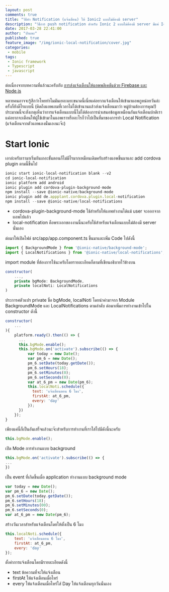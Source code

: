 ```yaml
---
layout: post
comments: true
title: "วิธีทำ Notification (แจ้งเตือน) ให้ Ionic2 แบบไม่ต้องมี server"
description: "วิธีการ push notification สำหรับ Ionic 2 แบบไม่ต้องมี server มีแค่ Ionic 2 ก็พอแล้วนะจ๊ะ ต่อเนื่องจากบทความที่แล้วนะครับกับการส่งแจ้งเตือนให้แอพพลิเคชันด้วย Firebase และ Node.js หลายคนอาจจะรู้สึกว่าโหยทำไมมันเยอะแยะขนาดนี้เนี่ยแค่อยากแจ้งเตือนให้เข้ามาแอพกูหน่อยวันล่ะครั้งก็ยังดีไรแบบนี้ (คิดถึงแอพเกมที่เวลาไม่ได้เข้านานแล้วส่งแจ้งเตือนมาว่า หมู่บ้านต้องการคุณ! ประมาณนี้จะสังเกตุเห็นว่าการแจ้งเตือนแบบนี้ไม่ได้ต้องการนำเสนอข้อมูลเหมือนกันแจ้งเตือนปกติเราแค่อยากจะเตือนให้ผู้ใช้เข้ามาในแอพเราหรืออะไรก็ว่าไปเป็นที่มาของการทำ Local Notification (แจ้งเตือนจากตัวแอพเองนั่นเองนะจ๊ะ)"
date: 2017-03-28 22:41:00
author: "ป๋าแพะ"
published: true
feature_image: "/img/ionic-local-notification/cover.jpg"
categories:
 - mobile
tags: 
 - Ionic framework
 - Typescript
 - javascript
---
```

ต่อเนื่องจากบทความที่แล้วนะครับกับ <a href="{{ site.baseurl}}{% post_url 2017-03-28-ionic2-notification %}">การส่งแจ้งเตือนให้แอพพลิเคชันด้วย Firebase และ Node.js </a> 


หลายคนอาจจะรู้สึกว่าโหยทำไมมันเยอะแยะขนาดนี้เนี่ยแค่อยากแจ้งเตือนให้เข้ามาแอพกูหน่อยวันล่ะครั้งก็ยังดีไรแบบนี้ (คิดถึงแอพเกมที่เวลาไม่ได้เข้านานแล้วส่งแจ้งเตือนมาว่า หมู่บ้านต้องการคุณ!) ประมาณนี้จะสังเกตุเห็นว่าการแจ้งเตือนแบบนี้ไม่ได้ต้องการนำเสนอข้อมูลเหมือนกันแจ้งเตือนปกติเราแค่อยากจะเตือนให้ผู้ใช้เข้ามาในแอพเราหรืออะไรก็ว่าไปเป็นที่มาของการทำ Local Notification (แจ้งเตือนจากตัวแอพเองนั่นเองนะจ๊ะ)
<!--more-->

# Start Ionic

เอาล่ะครับเรามาเริ่มกันเถอะขั้นตอนก็ไม่มีไรมากเหมือนเดิมครับสร้างแอพขึ้นมาและ add cordova plugin ตามนี้ขึ้นไป
```js
ionic start ionic-local-notification blank --v2
cd ionic-local-notification
ionic platform add android
ionic plugin add cordova-plugin-background-mode
npm install --save @ionic-native/background-mode
ionic plugin add de.appplant.cordova.plugin.local-notification
npm install --save @ionic-native/local-notifications
```

<ul>
<li>cordova-plugin-background-mode ใช้สำหรับให้แอพทำงานได้แม้ user จะออกจากแอพไปแล้ว</li>
<li>local-notification คือพระเอกของงานนี้นะครับใช้สำหรับแจ้งเตือนแบบไม่ต้องมี server นั่นเอง</li>
</ul>
ต่อมาให้เปิดไฟล์ src/app/app.component.ts ขึ้นมาและเพิ่ม Code ไปดังนี้

```js
import { BackgroundMode } from '@ionic-native/background-mode';
import { LocalNotifications } from '@ionic-native/local-notifications';
```

import module ที่ต้องการใช้นะครับโดยรายละเอียดก็ตามที่เขียนอธิบายไว้ข้างบน

```js
constructor(
    ..., 
    private bgMode: BackgroundMode,
    private localNoti: LocalNotifications
) 
```

ประการศตัวแปร private ชื่อ bgMode, localNoti โดยนำค่ามาจาก Module BackgroundMode และ LocalNotifications ตามลำดับ ต่อมาเพิ่มการทำงานเข้าไปใน constructor ดังนี้

```js
constructor(
    ...
){
    platform.ready().then(() => {
      ...
      this.bgMode.enable();
      this.bgMode.on('activate').subscribe(() => {
          var today = new Date();
          var pm_6 = new Date();
          pm_6.setDate(today.getDate());
          pm_6.setHours(18);
          pm_6.setMinutes(0);
          pm_6.setSeconds(0);
          var at_6_pm = new Date(pm_6);
          this.localNoti.schedule({
            text: 'แจ้งเตือนตอน 6 โมง',
            firstAt: at_6_pm,
            every: 'day'
          });
      })
    });
}
```

เพียงแค่นี้ก็เป็นอันเสร็จแล้วนะจ๊ะสำหรับการทำงานที่เราใส่ไปมีดังนี้นะครับ

```js
this.bgMode.enable();
```

เปิด Mode การทำงานแบบ background

```js
this.bgMode.on('activate').subscribe(() => {
...
})
```

เป็น event ที่เกิดขึ้นเมื่อ application ทำงานแบบ background mode

```js
var today = new Date();
var pm_6 = new Date();
pm_6.setDate(today.getDate());
pm_6.setHours(18);
pm_6.setMinutes(00);
pm_6.setSeconds(0);
var at_6_pm = new Date(pm_6);
```

สร้างวันเวลาสำหรับแจ้งเตือนโดยให้ตั้งเป็น 6 โมง

```js
this.localNoti.schedule({
    text: 'แจ้งเตือนตอน 6 โมง',
    firstAt: at_6_pm,
    every: 'day'
});
```

ตั้งค่าการแจ้งเตือนโดยมีรายละเอียดดังนี้
<ul>
<li>text ข้อความที่จะให้แจ้งเตือน</li>
<li>firstAt ให้แจ้งเตือนเมื่อไหร่</li>
<li>every ให้แจ้งเตือนเมื่อไหร่ใส่ Day ให้แจ้งเตือนทุกวันนั่นเอง</li>
</ul>


